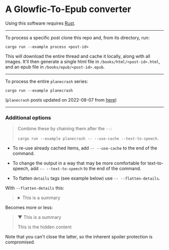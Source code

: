 # A Glowfic-To-Epub converter

Using this software requires [Rust](https://www.rust-lang.org/tools/install).

---

To process a specific post clone this repo and, from its directory, run:
```
cargo run --example process <post-id>
```

This will download the entire thread and cache it locally, along with all images.
It'll then generate a single html file in `/books/html/<post-id>.html`, and an epub file in `/books/epub/<post-id>.epub`.

---

To process the entire `planecrash` series:
```
cargo run --example planecrash
```

(`planecrash` posts updated on 2022-08-07 from [here](https://glowfic.com/boards/215))

---

### Additional options

> Combine these by chaining them after the `--`:
>
> `cargo run --example planecrash -- --use-cache --text-to-speech`.

- To re-use already cached items, add `-- --use-cache` to the end of the command.

- To change the output in a way that may be more comfortable for text-to-speech, add `-- --text-to-speech` to the end of the command.

- To flatten `details` tags (see example below) use `-- --flatten-details`.


With `--flatten-details` this:
> <details>
> <summary>This is a summary</summary>
> This is the hidden content
> </details>

Becomes more or less:

> ▼ This is a summary
> 
> This is the hidden content

Note that you can't close the latter, so the inherent spoiler protection is compromised.